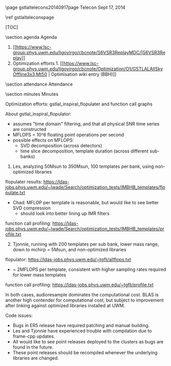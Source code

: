 \page gstlaltelecons20140917page Telecon Sept 17, 2014

\ref gstlalteleconspage

[TOC]

\section agenda Agenda

  1. [[https://www.lsc-group.phys.uwm.edu/ligovirgo/cbcnote/S6VSR3ReplayMDC/|S6VSR3Replay]]
  1. Optimization efforts
    1. [[https://www.lsc-group.phys.uwm.edu/ligovirgo/cbcnote/Optimization/O1/GSTLALAllSkyOffline3x3,Mt50 | Optimisation wiki entry (BBH)]]


\section attendance Attendance

\section minutes Minutes

Optimization efforts: gstlal_inspiral_flopulater and function call graphs

About gstlal_inspiral_flopulator:

 - assumes "time domain" filtering, and that all physical SNR time series are constructed
 - MFLOPS = 10^6 floating point operations per second 
 - possible effects on MFLOPS: 
    - SVD decomposition (across detectors)
    - time slice decomposition, template duration (across different sub-banks)

1) Les, analyzing 50Msun to 350Msun, 100 templates per bank, using non-optimized libraries

flopulater results: https://ldas-jobs.phys.uwm.edu/~lwade/Search/optimization_tests/IMBHB_templates/flopulate.txt

 - Chad: MFLOP per template is reasonable, but would like to see better SVD compression
   - should look into better lining up IMR filters

function call profiling: https://ldas-jobs.phys.uwm.edu/~lwade/Search/optimization_tests/IMBHB_templates/profile.txt


2) Tjonnie, running with 200 templates per sub bank, lower mass range, down to mchirp = 5Msun, and non-optimized libraries

flopulator: https://ldas-jobs.phys.uwm.edu/~tgfli/allflops.txt

 - ~ 2MFLOPS per template, consistent with higher sampling rates required for lower mass templates

function call profiling: https://ldas-jobs.phys.uwm.edu/~tgfli/profile.txt

In both cases, audioresample dominates the computational cost. BLAS is another high contender for computational cost, but subject to improvement after linking against optimized libraries installed at UWM.

Code issues:

 - Bugs in ER5 release have required patching and manual building. 
 - Les and Tjonnie have experienced trouble with compilation due to frame-cpp updates. 
 - All would like to see point releases deployed to the clusters as bugs are found in the future. 
 - These point releases should be recompiled whenever the underlying libraries are changed.
